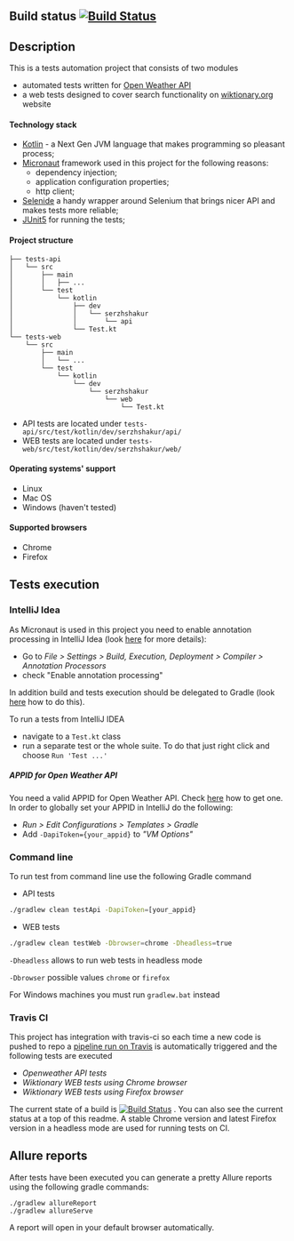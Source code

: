 ## Build status [![Build Status](https://travis-ci.org/serzhshakur/qa-automation-micronaut.svg?branch=master)](https://travis-ci.org/serzhshakur/qa-automation-micronaut)

## Description
This is a tests automation project that consists of two modules
- automated tests written for [Open Weather API](http://openweathermap.org/current)
- a web tests designed to cover search functionality on [wiktionary.org](https://en.wiktionary.org/) website

#### Technology stack
- [Kotlin](https://kotlinlang.org) - a Next Gen JVM language that makes programming so pleasant process; 
- [Micronaut](https://micronaut.io) framework used in this project for the following reasons:
  - dependency injection;
  - application configuration properties;
  - http client;
- [Selenide](https://selenide.org) a handy wrapper around Selenium that brings nicer API and makes tests more reliable;
- [JUnit5](https://junit.org/junit5/docs/current/user-guide/) for running the tests;

#### Project structure

```$xslt
├── tests-api
│   └── src
│       ├── main
│       │   ├── ...
│       └── test
│           └── kotlin
│               ├── dev
│               │   └── serzhshakur
│               │       └── api
│               └── Test.kt
└── tests-web
    └── src
        ├── main
        │   └── ...
        └── test
            └── kotlin
                └── dev
                    └── serzhshakur
                        └── web
                            └── Test.kt

```
- API tests are located under `tests-api/src/test/kotlin/dev/serzhshakur/api/`
- WEB tests are located under `tests-web/src/test/kotlin/dev/serzhshakur/web/`

#### Operating systems' support
- Linux
- Mac OS 
- Windows (haven't tested)

#### Supported browsers
- Chrome
- Firefox

## Tests execution

### IntelliJ Idea

As Micronaut is used in this project you need to enable annotation processing in IntelliJ Idea (look [here](https://guides.micronaut.io/creating-your-first-micronaut-app/guide/) for more details): 
- Go to _File > Settings > Build, Execution, Deployment > Compiler > Annotation Processors_ 
- check "Enable annotation processing" 

In addition build and tests execution should be delegated to Gradle (look [here](https://www.jetbrains.com/help/idea/gradle.html#gradle_settings_access) how to do this).

To run a tests from IntelliJ IDEA 
- navigate to a `Test.kt` class  
- run a separate test or the whole suite. To do that just right click and choose `Run 'Test ...'`

##### APPID for Open Weather API
You need a valid APPID for Open Weather API. Check [here](https://openweathermap.org/appid) how to get one.
In order to globally set your APPID in IntelliJ do the following:
- _Run > Edit Configurations > Templates > Gradle_
- Add `-DapiToken={your_appid}` to _"VM Options"_ 

### Command line

To run test from command line use the following Gradle command

- API tests
```bash
./gradlew clean testApi -DapiToken=[your_appid}
```
- WEB tests
```bash
./gradlew clean testWeb -Dbrowser=chrome -Dheadless=true
```
`-Dheadless` allows to run web tests in headless mode
 
 `-Dbrowser` possible values `chrome` or `firefox`


For Windows machines you must run  `gradlew.bat` instead

### Travis CI
This project has integration with travis-ci so each time a new code is pushed to repo a [pipeline run on Travis](https://travis-ci.org/serzhshakur/qa-automation-micronaut) is automatically triggered and the following tests are executed
- _Openweather API tests_
- _Wiktionary WEB tests using Chrome browser_
- _Wiktionary WEB tests using Firefox browser_

The current state of a build is [![Build Status](https://travis-ci.org/serzhshakur/qa-automation-micronaut.svg?branch=master)](https://travis-ci.org/serzhshakur/qa-automation-micronaut)
. You can also see the current status at a top of this readme. A stable Chrome version and latest Firefox version in a headless mode are used for running tests on CI.

## Allure reports
After tests have been executed you can generate a pretty Allure reports using the following gradle commands:
```$xslt
./gradlew allureReport
./gradlew allureServe
```
A report will open in your default browser automatically.